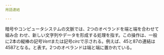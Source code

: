 ```yaml
---
用語連結

---
```

暗号やコンピュータシステムの文脈では、2つのオペランドを端と端を合わせて組み合 わせ、新しい文字列やデータを形成する処理を指す。この操作は、一般に2本の縦棒の記号$Vert$または記号$circ$で示される。例えば、$45$と$87$の連結は$4587$となる。と表す。2つのオペランドは端と端に置かれている。